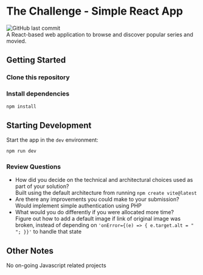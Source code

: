 # The Challenge - Simple React App

![GitHub last commit](https://img.shields.io/github/last-commit/Joshuawilfred/07-js-coding-challenge)
<br>
A React-based web application to browse and discover popular series and movied.


## Getting Started

### Clone this repository

### Install dependencies
```bash
npm install
```

## Starting Development

Start the app in the `dev` environment:

```bash
npm run dev
```

### Review Questions

- How did you decide on the technical and architectural choices used as part of your solution?
  <br>
  Built using the default architecture from running `npm create vite@latest`
- Are there any improvements you could make to your submission?
  <br>
  Would implement simple authentication using PHP
- What would you do differently if you were allocated more time?
  <br>
  Figure out how to add a default image if link of original image was broken, instead of depending on `'onError={(e) => { e.target.alt = " "; }}'` to handle that state


## Other Notes

No on-going Javascript related projects

